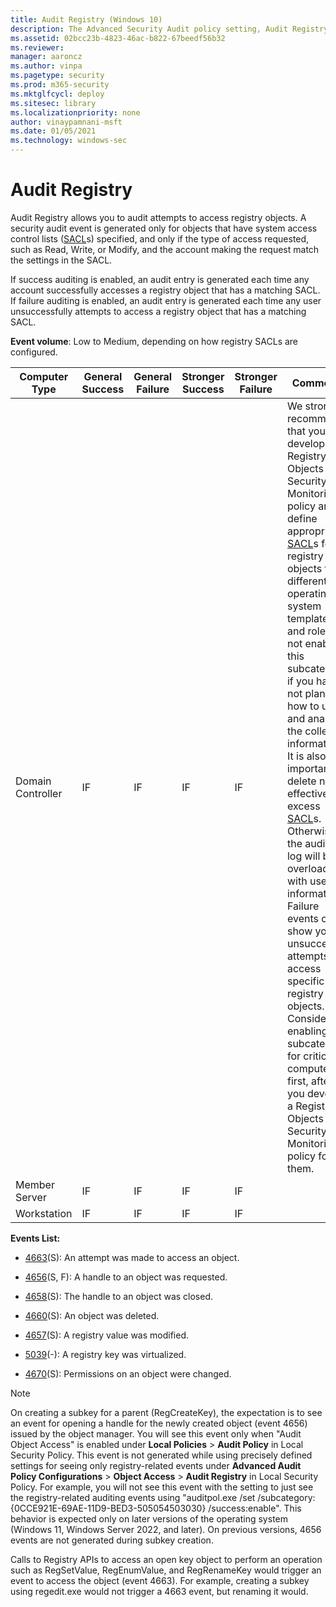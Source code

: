 ```yaml
---
title: Audit Registry (Windows 10)
description: The Advanced Security Audit policy setting, Audit Registry, determines if audit events are generated when users attempt to access registry objects.
ms.assetid: 02bcc23b-4823-46ac-b822-67beedf56b32
ms.reviewer: 
manager: aaroncz
ms.author: vinpa
ms.pagetype: security
ms.prod: m365-security
ms.mktglfcycl: deploy
ms.sitesec: library
ms.localizationpriority: none
author: vinaypamnani-msft
ms.date: 01/05/2021
ms.technology: windows-sec
---
```


# Audit Registry


Audit Registry allows you to audit attempts to access registry objects. A security audit event is generated only for objects that have system access control lists ([SACL](/windows/win32/secauthz/access-control-lists)s) specified, and only if the type of access requested, such as Read, Write, or Modify, and the account making the request match the settings in the SACL.

If success auditing is enabled, an audit entry is generated each time any account successfully accesses a registry object that has a matching SACL. If failure auditing is enabled, an audit entry is generated each time any user unsuccessfully attempts to access a registry object that has a matching SACL.

**Event volume**: Low to Medium, depending on how registry SACLs are configured.

| Computer Type     | General Success | General Failure | Stronger Success | Stronger Failure | Comments                                                                                                                                                                                                                                                                                                                                                                                                                                                                                                                                                                                                                                                                                                                                                                                                                                                          |
|-------------------|-----------------|-----------------|------------------|------------------|-------------------------------------------------------------------------------------------------------------------------------------------------------------------------------------------------------------------------------------------------------------------------------------------------------------------------------------------------------------------------------------------------------------------------------------------------------------------------------------------------------------------------------------------------------------------------------------------------------------------------------------------------------------------------------------------------------------------------------------------------------------------------------------------------------------------------------------------------------------------|
| Domain Controller | IF              | IF              | IF               | IF               | We strongly recommend that you develop a Registry Objects Security Monitoring policy and define appropriate [SACL](/windows/win32/secauthz/access-control-lists)s for registry objects for different operating system templates and roles. Do not enable this subcategory if you have not planned how to use and analyze the collected information. It is also important to delete non-effective, excess [SACL](/windows/win32/secauthz/access-control-lists)s. Otherwise the auditing log will be overloaded with useless information.<br>Failure events can show you unsuccessful attempts to access specific registry objects.<br>Consider enabling this subcategory for critical computers first, after you develop a Registry Objects Security Monitoring policy for them. |
| Member Server     | IF              | IF              | IF               | IF               |                                                                                                                                                                                                                                                                                                                                                                                                                                                                                                                                                                                                                                                                                                                                                                                                                                                                   |
| Workstation       | IF              | IF              | IF               | IF               |                                                                                                                                                                                                                                                                                                                                                                                                                                                                                                                                                                                                                                                                                                                                                                                                                                                                   |

**Events List:**

-   [4663](event-4663.md)(S): An attempt was made to access an object.

-   [4656](event-4656.md)(S, F): A handle to an object was requested.

-   [4658](event-4658.md)(S): The handle to an object was closed.

-   [4660](event-4660.md)(S): An object was deleted.

-   [4657](event-4657.md)(S): A registry value was modified.

-   [5039](event-5039.md)(-): A registry key was virtualized.

-   [4670](event-4670.md)(S): Permissions on an object were changed.


> [!NOTE]
> On creating a subkey for a parent (RegCreateKey), the expectation is to see an event for opening a handle for the newly created object (event 4656) issued by the object manager. You will see this event only when "Audit Object Access" is enabled under **Local Policies** > **Audit Policy** in Local Security Policy. This event is not generated while using precisely defined settings for seeing only registry-related events under **Advanced Audit Policy Configurations** > **Object Access** > **Audit Registry** in Local Security Policy. For example, you will not see this event with the setting to just see the registry-related auditing events using "auditpol.exe /set /subcategory:{0CCE921E-69AE-11D9-BED3-505054503030} /success:enable". This behavior is expected only on later versions of the operating system (Windows 11, Windows Server 2022, and later). On previous versions, 4656 events are not generated during subkey creation.
>
> Calls to Registry APIs to access an open key object to perform an operation such as RegSetValue, RegEnumValue, and RegRenameKey would trigger an event to access the object (event 4663). For example, creating a subkey using regedit.exe would not trigger a 4663 event, but renaming it would. 
